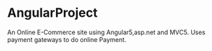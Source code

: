 # AngularProject
An Online E-Commerce site using Angular5,asp.net and MVC5. Uses payment gateways to do online Payment.
